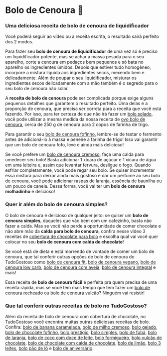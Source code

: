 # Bolo de Cenoura :bug:

### Uma deliciosa receita de bolo de cenoura de liquidificador

Você poderá seguir ao vídeo ou a receita escrita, o resultado sairá perfeito dos 2 modos.

Para fazer seu **bolo de cenoura de liquidificador** de uma vez só é preciso um liquidificador potente, mas se achar a massa pesada para o seu aparelho, corte a cenoura em pedaços bem pequenos e só bata no aparelho os ingredientes úmidos. Depois que estiver tudo homogêneo, incorpore a mistura líquida aos ingredientes secos, mexendo bem e delicadamente. Além de poupar o seu liquidificador, misturar os ingredientes secos delicadamente com a mão também é o segredo para o seu bolo de cenoura não solar.



A **receita de bolo de cenoura** pode ser complicada porque exige alguns pequenos detalhes que garantem o resultado perfeito. Uma delas é a proporção de cenoura, que precisa ser correta para a receita que você está fazendo. Por isso, para ter certeza de que não irá fazer um [bolo solado](https://blog.tudogostoso.com.br/cardapios/receitas-de-bolos-e-doces/bolo-solado-descubra-os-5-erros-que-voce-esta-cometendo/), você pode utilizar a mesma medida da nossa receita de [ovo bolo de cenoura](https://www.tudogostoso.com.br/receita/135607-ovo-de-pascoa-recheado-com-bolo-de-cenoura.html), cerca de 250 g de cenoura para 2 copos de farinha de trigo.



Para garantir o seu [bolo de cenoura fofinho](https://www.tudogostoso.com.br/receita/53631-bolo-de-cenoura-fofinho.html), lembre-se de testar o fermento antes de adicioná-lo à massa e peneire a farinha de trigo! Isso vai garantir que um bolo de cenoura fofo, leve e ainda mais delicioso!



Se você prefere um [bolo de cenoura cremoso](https://www.tudogostoso.com.br/receita/2160-bolo-de-cenoura-cremoso.html), faça uma calda para umedecer seu bolo! Basta adicionar 1 xícara de açúcar e 1 xícara de água em uma leiteira e, assim que levantar fervura, desligue o fogo. Quando esfriar completamente, você pode regar seu bolo. Se quiser incrementar essa mistura para deixar ainda mais gostoso e dar um perfume ao seu bolo de cenoura, você pode adicionar raspas de laranja, essência de baunilha ou um pouco de canela. Dessa forma, você vai ter um **bolo de cenoura molhadinho** e delicioso!



### Quer ir além do bolo de cenoura simples?



O bolo de cenoura é delicioso de qualquer jeito: se quiser um **bolo de cenoura simples**, daqueles que vão bem com um cafezinho, basta não fazer a calda. Mas se você não perde a oportunidade de comer chocolate e não abre mão da **calda para bolo de cenoura**, confira nesse vídeo 3 receitas de [cobertura de chocolate para bolo](https://www.tudogostoso.com.br/receita/54592-cobertura-de-chocolate-para-bolo.html) e escolha qual vai você quer colocar no seu **bolo de cenoura com calda de chocolate**!



Se você está de dieta e está morrendo de vontade de comer um bolo de cenoura, que tal conferir outras opções de bolo de cenoura do TudoGostoso como [bolo de cenoura fit](https://www.tudogostoso.com.br/receita/188110-bolo-de-cenoura-fit.html), [bolo de cenoura vegano](https://www.tudogostoso.com.br/receita/165540-bolo-de-cenoura-vegano.html), [bolo de cenoura low carb](https://www.tudogostoso.com.br/receita/192943-bolo-de-cenoura-saudavel-sem-gluten-e-sem-lactose.html), [bolo de cenoura com aveia](https://www.tudogostoso.com.br/receita/143548-bolo-de-cenoura-com-aveia-integral.html), [bolo de cenoura integral](https://www.tudogostoso.com.br/receita/3469-bolo-de-cenoura-integral.html) e mais!



Essa receita de **bolo de cenoura fácil** é perfeita pra quem precisa de uma receita rápida, mas se você tem mais tempo que tem fazer um [bolo de cenoura recheado](https://www.tudogostoso.com.br/receita/179036-bolo-de-cenoura-recheado.html) ou [bolo de cenoura vulcão](https://www.tudogostoso.com.br/receita/191785-bolo-vulcao-de-cenoura.html)? Ninguém vai resistir!

###  

### Que tal conferir outras receitas de bolo no TudoGostoso?



Além da receita de bolo de cenoura com cobertura de chocolate, no TudoGostoso você encontra muitas outras deliciosas receitas de bolo. Confira: [bolo de banana caramelada](https://www.tudogostoso.com.br/receita/41516-bolo-de-banana-caramelada.html), [bolo de milho cremoso](https://www.tudogostoso.com.br/receita/94018-bolo-de-milho-cremoso.html), [bolo gelado](https://www.tudogostoso.com.br/receita/2313-bolo-gelado.html), [bolo de chocolate fofinho](https://www.tudogostoso.com.br/receita/309779-bolo-de-chocolate-simples.html), [bolo prestígio](https://www.tudogostoso.com.br/receita/51484-bolo-prestigio.html), [bolo simples](https://www.tudogostoso.com.br/receita/29124-bolo-simples.html), [bolo de fubá](https://www.tudogostoso.com.br/receita/79-bolo-de-fuba-da-vo-maria.html), [bolo de laranja](https://www.tudogostoso.com.br/receita/43996-bolo-de-laranja-com-calda.html), [bolo de coco com doce de leite](https://www.tudogostoso.com.br/receita/200678-bolo-de-coco-com-doce-de-leite.html), [bolo formigueiro](https://www.tudogostoso.com.br/receita/11922-bolo-formigueiro.html), [bolo vulcão de chocolate](https://www.tudogostoso.com.br/receita/186329-bolo-vulcao-de-chocolate.html), [bolo de chocolate com calda de chocolate](https://www.tudogostoso.com.br/receita/62547-a-melhor-receita-de-bolo-de-chocolate.html), [bolo de limão](https://www.tudogostoso.com.br/receita/199993-bolo-de-limao.html), [bolo 3 leites](https://www.tudogostoso.com.br/receita/54965-bolo-3-leites.html), [bolo pão de ló](https://www.tudogostoso.com.br/receita/2608-bolo-pao-de-lo.html) e [bolo de aniversário](https://www.tudogostoso.com.br/receita/668-bolo-de-aniversario.html).
